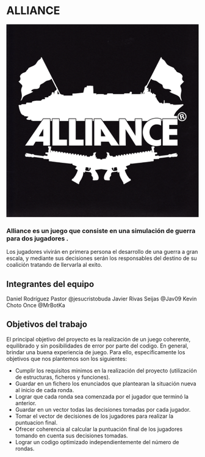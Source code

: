 # ALLIANCE

![Alliance Logo](/Logo.jpg)

### Alliance es un juego que consiste en una simulación de guerra para dos jugadores .

Los jugadores vivirán en primera persona el desarrollo de una guerra a gran escala, y mediante sus decisiones serán los responsables del destino de su coalición tratando de llervarla al exito.

## Integrantes del equipo

Daniel Rodríguez Pastor @jesucristobuda
Javier Rivas Seijas @Jav09
Kevin Choto Once  @MrBotKa

## Objetivos del trabajo

El principal objetivo del proyecto es la realización de un juego coherente, equilibrado y sin posibilidades de error por parte del codigo. En general, brindar una buena experiencia de juego. Para ello, especificamente los objetivos que nos plantemos son los siguientes: 

*   Cumplir los requisitos minimos en la realización del proyecto (utilización de estructuras, ficheros y funciones).
*   Guardar en un fichero los enunciados que plantearan la situación nueva al inicio de cada ronda. 
*   Lograr que cada ronda sea comenzada por el jugador que terminó la anterior.
*   Guardar en un vector todas las decisiones tomadas por cada jugador.
*   Tomar el vector de decisiones de los jugadores para realizar la puntuacion final. 
*   Ofrecer coherencia al calcular la puntuación final de los jugadores tomando en cuenta sus decisiones tomadas.
*   Lograr un codigo optimizado independientemente del número de rondas. 


